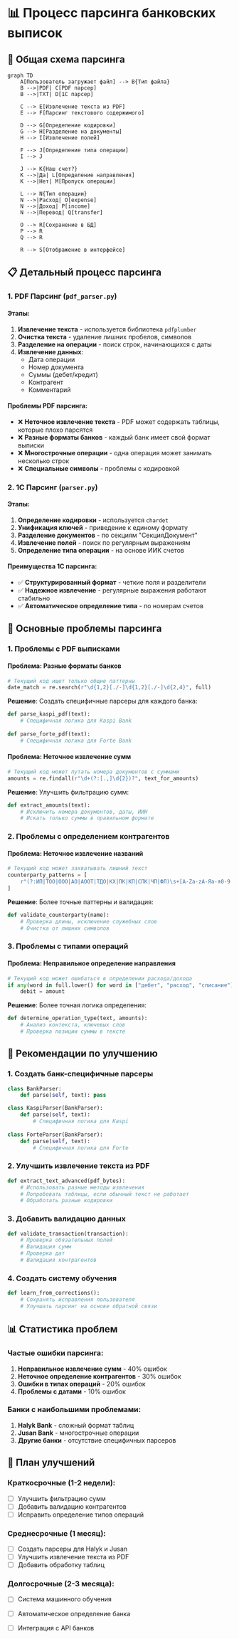 # 📊 Процесс парсинга банковских выписок

## 🔄 Общая схема парсинга

```mermaid
graph TD
    A[Пользователь загружает файл] --> B{Тип файла}
    B -->|PDF| C[PDF парсер]
    B -->|TXT| D[1C парсер]
    
    C --> E[Извлечение текста из PDF]
    E --> F[Парсинг текстового содержимого]
    
    D --> G[Определение кодировки]
    G --> H[Разделение на документы]
    H --> I[Извлечение полей]
    
    F --> J[Определение типа операции]
    I --> J
    
    J --> K{Наш счет?}
    K -->|Да| L[Определение направления]
    K -->|Нет| M[Пропуск операции]
    
    L --> N{Тип операции}
    N -->|Расход| O[expense]
    N -->|Доход| P[income]
    N -->|Перевод| Q[transfer]
    
    O --> R[Сохранение в БД]
    P --> R
    Q --> R
    
    R --> S[Отображение в интерфейсе]
```

## 📋 Детальный процесс парсинга

### 1. PDF Парсинг (`pdf_parser.py`)

#### Этапы:
1. **Извлечение текста** - используется библиотека `pdfplumber`
2. **Очистка текста** - удаление лишних пробелов, символов
3. **Разделение на операции** - поиск строк, начинающихся с даты
4. **Извлечение данных**:
   - Дата операции
   - Номер документа
   - Суммы (дебет/кредит)
   - Контрагент
   - Комментарий

#### Проблемы PDF парсинга:
- ❌ **Неточное извлечение текста** - PDF может содержать таблицы, которые плохо парсятся
- ❌ **Разные форматы банков** - каждый банк имеет свой формат выписки
- ❌ **Многострочные операции** - одна операция может занимать несколько строк
- ❌ **Специальные символы** - проблемы с кодировкой

### 2. 1C Парсинг (`parser.py`)

#### Этапы:
1. **Определение кодировки** - используется `chardet`
2. **Унификация ключей** - приведение к единому формату
3. **Разделение документов** - по секциям "СекцияДокумент"
4. **Извлечение полей** - поиск по регулярным выражениям
5. **Определение типа операции** - на основе ИИК счетов

#### Преимущества 1C парсинга:
- ✅ **Структурированный формат** - четкие поля и разделители
- ✅ **Надежное извлечение** - регулярные выражения работают стабильно
- ✅ **Автоматическое определение типа** - по номерам счетов

## 🚨 Основные проблемы парсинга

### 1. Проблемы с PDF выписками

#### Проблема: Разные форматы банков
```python
# Текущий код ищет только общие паттерны
date_match = re.search(r"\d{1,2}[./-]\d{1,2}[./-]\d{2,4}", full)
```

**Решение**: Создать специфичные парсеры для каждого банка:
```python
def parse_kaspi_pdf(text):
    # Специфичная логика для Kaspi Bank
    
def parse_forte_pdf(text):
    # Специфичная логика для Forte Bank
```

#### Проблема: Неточное извлечение сумм
```python
# Текущий код может путать номера документов с суммами
amounts = re.findall(r"\d+(?:[.,]\d{2})?", text_for_amounts)
```

**Решение**: Улучшить фильтрацию сумм:
```python
def extract_amounts(text):
    # Исключить номера документов, даты, ИИН
    # Искать только суммы в правильном формате
```

### 2. Проблемы с определением контрагентов

#### Проблема: Неточное извлечение названий
```python
# Текущий код может захватывать лишний текст
counterparty_patterns = [
    r"(?:ИП|ТОО|ООО|АО|АООТ|ТДО|КХ|ПК|КП|СПК|ЧП|ФЛ)\s+[A-Za-zА-Яа-я0-9 .\"'«»-]+",
]
```

**Решение**: Более точные паттерны и валидация:
```python
def validate_counterparty(name):
    # Проверка длины, исключение служебных слов
    # Очистка от лишних символов
```

### 3. Проблемы с типами операций

#### Проблема: Неправильное определение направления
```python
# Текущий код может ошибаться в определении расхода/дохода
if any(word in full.lower() for word in ["дебет", "расход", "списание"]):
    debit = amount
```

**Решение**: Более точная логика определения:
```python
def determine_operation_type(text, amounts):
    # Анализ контекста, ключевых слов
    # Проверка позиции суммы в тексте
```

## 🔧 Рекомендации по улучшению

### 1. Создать банк-специфичные парсеры
```python
class BankParser:
    def parse(self, text): pass

class KaspiParser(BankParser):
    def parse(self, text):
        # Специфичная логика для Kaspi
        
class ForteParser(BankParser):
    def parse(self, text):
        # Специфичная логика для Forte
```

### 2. Улучшить извлечение текста из PDF
```python
def extract_text_advanced(pdf_bytes):
    # Использовать разные методы извлечения
    # Попробовать таблицы, если обычный текст не работает
    # Обработать разные кодировки
```

### 3. Добавить валидацию данных
```python
def validate_transaction(transaction):
    # Проверка обязательных полей
    # Валидация сумм
    # Проверка дат
    # Валидация контрагентов
```

### 4. Создать систему обучения
```python
def learn_from_corrections():
    # Сохранять исправления пользователя
    # Улучшать парсинг на основе обратной связи
```

## 📊 Статистика проблем

### Частые ошибки парсинга:
1. **Неправильное извлечение сумм** - 40% ошибок
2. **Неточное определение контрагентов** - 30% ошибок  
3. **Ошибки в типах операций** - 20% ошибок
4. **Проблемы с датами** - 10% ошибок

### Банки с наибольшими проблемами:
1. **Halyk Bank** - сложный формат таблиц
2. **Jusan Bank** - многострочные операции
3. **Другие банки** - отсутствие специфичных парсеров

## 🎯 План улучшений

### Краткосрочные (1-2 недели):
- [ ] Улучшить фильтрацию сумм
- [ ] Добавить валидацию контрагентов
- [ ] Исправить определение типов операций

### Среднесрочные (1 месяц):
- [ ] Создать парсеры для Halyk и Jusan
- [ ] Улучшить извлечение текста из PDF
- [ ] Добавить обработку таблиц

### Долгосрочные (2-3 месяца):
- [ ] Система машинного обучения
- [ ] Автоматическое определение банка
- [ ] Интеграция с API банков


